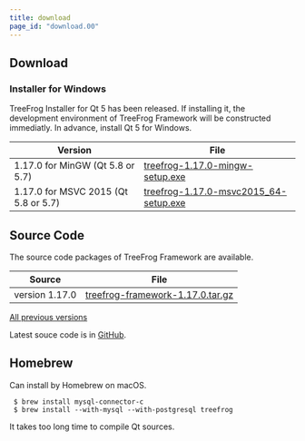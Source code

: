 ```yaml
---
title: download
page_id: "download.00"
---
```


## Download

### Installer for Windows

TreeFrog Installer for Qt 5 has been released. If installing it, the development environment of TreeFrog Framework will be constructed immediatly. In advance, install Qt 5 for Windows.

<div class="table-div" markdown="1">

| Version                           | File                                   |
|-------------------------------------|--------------------------------------|
| 1.17.0 for MinGW (Qt 5.8 or 5.7)    | [treefrog-1.17.0-mingw-setup.exe](https://github.com/treefrogframework/treefrog-framework/releases/download/v1.17.0/treefrog-1.17.0-mingw-setup.exe)   |
| 1.17.0 for MSVC 2015 (Qt 5.8 or 5.7)| [treefrog-1.17.0-msvc2015_64-setup.exe](https://github.com/treefrogframework/treefrog-framework/releases/download/v1.17.0/treefrog-1.17.0-msvc2015_64-setup.exe) |

</div>


## Source Code

The source code packages of TreeFrog Framework are available.

<div class="table-div" markdown="1">

| Source         | File                             |
|----------------|----------------------------------|
| version 1.17.0 | [treefrog-framework-1.17.0.tar.gz](https://github.com/treefrogframework/treefrog-framework/archive/v1.17.0.tar.gz) |

 </div>

[All previous versions](https://github.com/treefrogframework/treefrog-framework/releases)

Latest souce code is in [GitHub](https://github.com/treefrogframework/).

## Homebrew

Can install by Homebrew on macOS.

```
 $ brew install mysql-connector-c
 $ brew install --with-mysql --with-postgresql treefrog
```

It takes too long time to compile Qt sources.
